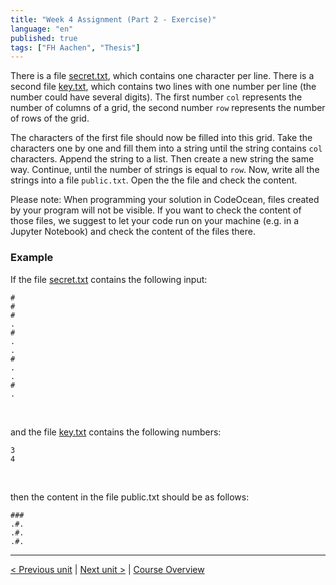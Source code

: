 ```yaml
---
title: "Week 4 Assignment (Part 2 - Exercise)"
language: "en"
published: true
tags: ["FH Aachen", "Thesis"]
---
```


There is a file [secret.txt](files/secret.txt), which contains one character per line. There is a second file [key.txt](files/key.txt), which contains two lines with one number per line (the number could have several digits). The first number ```col``` represents the number of columns of a grid, the second number ```row``` represents the number of rows of the grid.

The characters of the first file should now be filled into this grid. Take the characters one by one and fill them into a string until the string contains ```col``` characters. Append the string to a list. Then create a new string the same way. Continue, until the number of strings is equal to ```row```. Now, write all the strings into a file ```public.txt```. Open the the file and check the content.

Please note: When programming your solution in CodeOcean, files created by your program will not be visible. If you want to check the content of those files, we suggest to let your code run on your machine (e.g. in a Jupyter Notebook) and check the content of the files there.

### Example

If the file [secret.txt](files/secret.txt) contains the following input:

```Py
#
#
#
.
#
.
.
#
.
.
#
.
```

<br>

and the file [key.txt](files/key.txt) contains the following numbers:

```Py
3
4
```

<br>

then the content in the file public.txt should be as follows:

```Py
###
.#.
.#.
.#.
```

---

[< Previous unit](/teaching/python-mooc/week4_assignment_questions) | [Next unit >](/teaching/python-mooc/week4_assignment_exercise_solution) |
[Course Overview](/teaching/python-mooc)